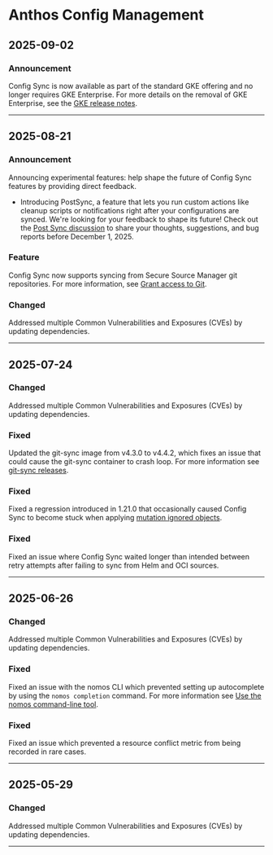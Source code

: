 # Anthos Config Management

## 2025-09-02

### Announcement

Config Sync is now available as part of the standard GKE offering and no longer requires GKE Enterprise. For more details on the removal of GKE Enterprise, see the [GKE release notes](https://cloud.google.com/kubernetes-engine/docs/release-notes#September_02_2025).

---
## 2025-08-21

### Announcement

Announcing experimental features: help shape the future of Config Sync features by providing direct feedback.

* Introducing PostSync, a feature that lets you run custom actions like cleanup scripts or notifications right after your configurations are synced. We're looking for your feedback to shape its future! Check out the [Post Sync discussion](https://github.com/GoogleContainerTools/kpt-config-sync/discussions/1830) to share your thoughts, suggestions, and bug reports before December 1, 2025.

### Feature

Config Sync now supports syncing from Secure Source Manager git repositories. For more information, see [Grant access to Git](https://cloud.google.com/kubernetes-engine/enterprise/config-sync/docs/how-to/installing-config-sync#git-creds-secret).

### Changed

Addressed multiple Common Vulnerabilities and Exposures (CVEs) by updating dependencies.

---
## 2025-07-24

### Changed

Addressed multiple Common Vulnerabilities and Exposures (CVEs) by updating dependencies.

### Fixed

Updated the git-sync image from v4.3.0 to v4.4.2, which fixes an issue that could cause the git-sync container to crash loop. For more information see [git-sync releases](https://github.com/kubernetes/git-sync/releases).

### Fixed

Fixed a regression introduced in 1.21.0 that occasionally caused Config Sync to become stuck when applying [mutation ignored objects](https://cloud.google.com/kubernetes-engine/enterprise/config-sync/docs/concepts/configs#ignoring).

### Fixed

Fixed an issue where Config Sync waited longer than intended between retry attempts after failing to sync from Helm and OCI sources.

---
## 2025-06-26

### Changed

Addressed multiple Common Vulnerabilities and Exposures (CVEs) by updating dependencies.

### Fixed

Fixed an issue with the nomos CLI which prevented setting up autocomplete by using the `nomos completion` command. For more information see [Use the nomos command-line tool](https://cloud.google.com/kubernetes-engine/enterprise/config-sync/docs/how-to/nomos-command).

### Fixed

Fixed an issue which prevented a resource conflict metric from being recorded in rare cases.

---
## 2025-05-29

### Changed

Addressed multiple Common Vulnerabilities and Exposures (CVEs) by updating dependencies.

---
